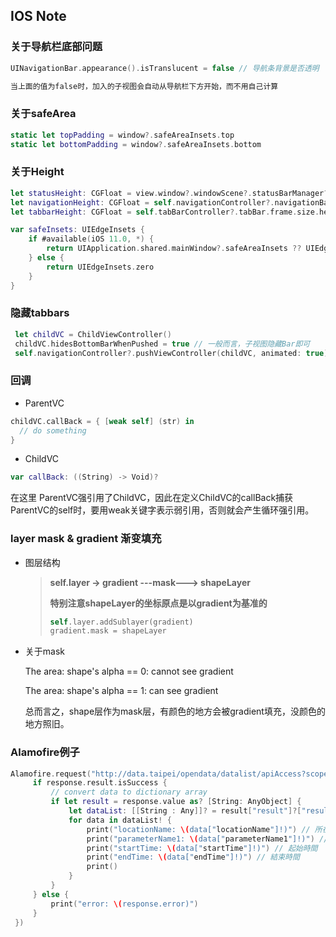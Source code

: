 ## IOS Note

### 关于导航栏底部问题

```swift
UINavigationBar.appearance().isTranslucent = false // 导航条背景是否透明

当上面的值为false时，加入的子视图会自动从导航栏下方开始，而不用自己计算
```

### 关于safeArea

```swift
static let topPadding = window?.safeAreaInsets.top
static let bottomPadding = window?.safeAreaInsets.bottom
```

### 关于Height

```swift
let statusHeight: CGFloat = view.window?.windowScene?.statusBarManager?.statusBarFrame.height ?? 0
let navigationHeight: CGFloat = self.navigationController?.navigationBar.frame.height ?? 0
let tabbarHeight: CGFloat = self.tabBarController?.tabBar.frame.size.height ?? 0

var safeInsets: UIEdgeInsets {
    if #available(iOS 11.0, *) {
        return UIApplication.shared.mainWindow?.safeAreaInsets ?? UIEdgeInsets.zero
    } else {
        return UIEdgeInsets.zero
    }
}
```



### 隐藏tabbars

```swift
 let childVC = ChildViewController()
 childVC.hidesBottomBarWhenPushed = true // 一般而言，子视图隐藏Bar即可
 self.navigationController?.pushViewController(childVC, animated: true)
```



### 回调

* ParentVC

```swift
childVC.callBack = { [weak self] (str) in
  // do something
}
```

* ChildVC

```swift
var callBack: ((String) -> Void)?
```

在这里 ParentVC强引用了ChildVC，因此在定义ChildVC的callBack捕获ParentVC的self时，要用weak关键字表示弱引用，否则就会产生循环强引用。

### layer mask & gradient 渐变填充

* 图层结构

  > **self.layer -> gradient ---mask---> shapeLayer**
  >
  > **特别注意shapeLayer的坐标原点是以gradient为基准的**
  >
  > ```swift
  > self.layer.addSublayer(gradient)
  > gradient.mask = shapeLayer
  > ```

* 关于mask

  The area:  shape's alpha == 0:  cannot see gradient

  The area:  shape's alpha == 1:  can see gradient

  总而言之，shape层作为mask层，有颜色的地方会被gradient填充，没颜色的地方照旧。



### Alamofire例子

```swift
Alamofire.request("http://data.taipei/opendata/datalist/apiAccess?scope=resourceAquire&rid=e6831708-02b4-4ef8-98fa-4b4ce53459d9").responseJSON(completionHandler: { response in
     if response.result.isSuccess {
         // convert data to dictionary array
         if let result = response.value as? [String: AnyObject] {
             let dataList: [[String : Any]]? = result["result"]?["results"] as? [[String : Any]]
             for data in dataList! {
                 print("locationName: \(data["locationName"]!)") // 所在縣市
                 print("parameterName1: \(data["parameterName1"]!)") // 天氣
                 print("startTime: \(data["startTime"]!)") // 起始時間
                 print("endTime: \(data["endTime"]!)") // 結束時間
                 print()
             }
         }
     } else {
         print("error: \(response.error)")
     }
 })
```

